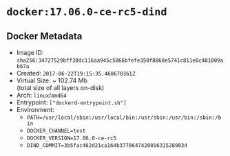 # `docker:17.06.0-ce-rc5-dind`

## Docker Metadata

- Image ID: `sha256:34727529bff30dc116aa945c5066bfefe350f8860e5741c811e8c481009ab67a`
- Created: `2017-06-22T19:15:35.460670361Z`
- Virtual Size: ~ 102.74 Mb  
  (total size of all layers on-disk)
- Arch: `linux`/`amd64`
- Entrypoint: `["dockerd-entrypoint.sh"]`
- Environment:
  - `PATH=/usr/local/sbin:/usr/local/bin:/usr/sbin:/usr/bin:/sbin:/bin`
  - `DOCKER_CHANNEL=test`
  - `DOCKER_VERSION=17.06.0-ce-rc5`
  - `DIND_COMMIT=3b5fac462d21ca164b3778647420016315289034`
